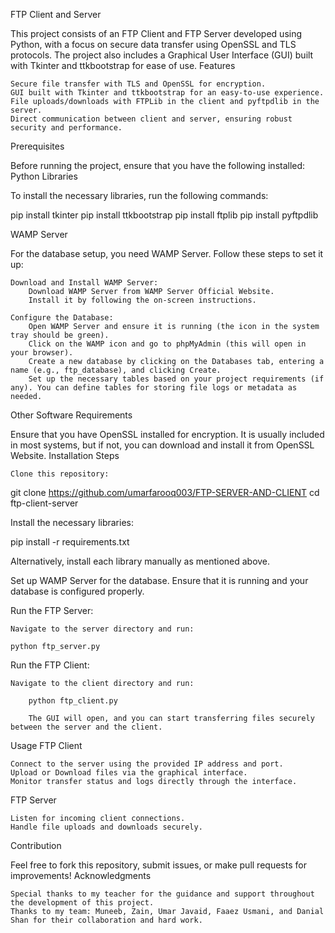 FTP Client and Server

This project consists of an FTP Client and FTP Server developed using Python, with a focus on secure data transfer using OpenSSL and TLS protocols. The project also includes a Graphical User Interface (GUI) built with Tkinter and ttkbootstrap for ease of use.
Features

    Secure file transfer with TLS and OpenSSL for encryption.
    GUI built with Tkinter and ttkbootstrap for an easy-to-use experience.
    File uploads/downloads with FTPLib in the client and pyftpdlib in the server.
    Direct communication between client and server, ensuring robust security and performance.

Prerequisites

Before running the project, ensure that you have the following installed:
Python Libraries

To install the necessary libraries, run the following commands:

pip install tkinter
pip install ttkbootstrap
pip install ftplib
pip install pyftpdlib

WAMP Server

For the database setup, you need WAMP Server. Follow these steps to set it up:

    Download and Install WAMP Server:
        Download WAMP Server from WAMP Server Official Website.
        Install it by following the on-screen instructions.

    Configure the Database:
        Open WAMP Server and ensure it is running (the icon in the system tray should be green).
        Click on the WAMP icon and go to phpMyAdmin (this will open in your browser).
        Create a new database by clicking on the Databases tab, entering a name (e.g., ftp_database), and clicking Create.
        Set up the necessary tables based on your project requirements (if any). You can define tables for storing file logs or metadata as needed.

Other Software Requirements

Ensure that you have OpenSSL installed for encryption. It is usually included in most systems, but if not, you can download and install it from OpenSSL Website.
Installation Steps

    Clone this repository:

git clone https://github.com/umarfarooq003/FTP-SERVER-AND-CLIENT
cd ftp-client-server

Install the necessary libraries:

pip install -r requirements.txt

Alternatively, install each library manually as mentioned above.

Set up WAMP Server for the database. Ensure that it is running and your database is configured properly.

Run the FTP Server:

    Navigate to the server directory and run:

    python ftp_server.py

Run the FTP Client:

    Navigate to the client directory and run:

        python ftp_client.py

        The GUI will open, and you can start transferring files securely between the server and the client.

Usage
FTP Client

    Connect to the server using the provided IP address and port.
    Upload or Download files via the graphical interface.
    Monitor transfer status and logs directly through the interface.

FTP Server

    Listen for incoming client connections.
    Handle file uploads and downloads securely.

Contribution

Feel free to fork this repository, submit issues, or make pull requests for improvements!
Acknowledgments

    Special thanks to my teacher for the guidance and support throughout the development of this project.
    Thanks to my team: Muneeb, Zain, Umar Javaid, Faaez Usmani, and Danial Shan for their collaboration and hard work.
